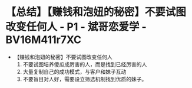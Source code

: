 # 【总结】【赚钱和泡妞的秘密】不要试图改变任何人 - P1 - 斌哥恋爱学 - BV16M411r7XC

-   【赚钱和泡妞的秘密】不要试图改变任何人
    1.  不要试图培养傻瓜成厉害的人，而是找到已经厉害的人
    2.  大量复制自己的成功模式，与客户和妹子互动
    3.  不要盲目对人好，需要设立筛选机制找到优质的妹子。